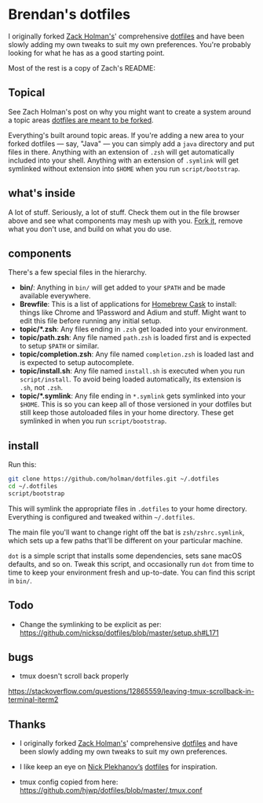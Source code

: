 # Brendan's dotfiles

I originally forked [Zack Holman's](https://github.com/holman/)' comprehensive
[dotfiles](https://github.com/holman/dotfiles) and have been slowly adding
my own tweaks to suit my own preferences. You're probably looking for what he
has as a good starting point.

Most of the rest is a copy of Zach's README:

## Topical

See Zach Holman's post on why you might want to create a system around a
topic areas [dotfiles are meant to be forked](http://zachholman.com/2010/08/dotfiles-are-meant-to-be-forked/).

Everything's built around topic areas. If you're adding a new area to your
forked dotfiles — say, "Java" — you can simply add a `java` directory and put
files in there. Anything with an extension of `.zsh` will get automatically
included into your shell. Anything with an extension of `.symlink` will get
symlinked without extension into `$HOME` when you run `script/bootstrap`.

## what's inside

A lot of stuff. Seriously, a lot of stuff. Check them out in the file browser
above and see what components may mesh up with you.
[Fork it](https://github.com/holman/dotfiles/fork), remove what you don't
use, and build on what you do use.

## components

There's a few special files in the hierarchy.

- **bin/**: Anything in `bin/` will get added to your `$PATH` and be made
  available everywhere.
- **Brewfile**: This is a list of applications for [Homebrew Cask](https://caskroom.github.io) to install: things like Chrome and 1Password and Adium and stuff. Might want to edit this file before running any initial setup.
- **topic/\*.zsh**: Any files ending in `.zsh` get loaded into your
  environment.
- **topic/path.zsh**: Any file named `path.zsh` is loaded first and is
  expected to setup `$PATH` or similar.
- **topic/completion.zsh**: Any file named `completion.zsh` is loaded
  last and is expected to setup autocomplete.
- **topic/install.sh**: Any file named `install.sh` is executed when you run `script/install`. To avoid being loaded automatically, its extension is `.sh`, not `.zsh`.
- **topic/\*.symlink**: Any file ending in `*.symlink` gets symlinked into
  your `$HOME`. This is so you can keep all of those versioned in your dotfiles
  but still keep those autoloaded files in your home directory. These get
  symlinked in when you run `script/bootstrap`.

## install

Run this:

```sh
git clone https://github.com/holman/dotfiles.git ~/.dotfiles
cd ~/.dotfiles
script/bootstrap
```

This will symlink the appropriate files in `.dotfiles` to your home directory.
Everything is configured and tweaked within `~/.dotfiles`.

The main file you'll want to change right off the bat is `zsh/zshrc.symlink`,
which sets up a few paths that'll be different on your particular machine.

`dot` is a simple script that installs some dependencies, sets sane macOS
defaults, and so on. Tweak this script, and occasionally run `dot` from
time to time to keep your environment fresh and up-to-date. You can find
this script in `bin/`.

## Todo

* Change the symlinking to be explicit as per:
  https://github.com/nicksp/dotfiles/blob/master/setup.sh#L171

## bugs

* tmux doesn't scroll back properly

https://stackoverflow.com/questions/12865559/leaving-tmux-scrollback-in-terminal-iterm2


## Thanks

* I originally forked [Zack Holman's](https://github.com/holman/)' comprehensive
  [dotfiles](https://github.com/holman/dotfiles) and have been slowly adding
  my own tweaks to suit my own preferences.

* I like keep an eye on [Nick Plekhanov’s](https://github.com/nicksp/)
  [dotfiles](https://github.com/nicksp/dotfiles) for inspiration.

* tmux config copied from here: https://github.com/hjwp/dotfiles/blob/master/.tmux.conf
